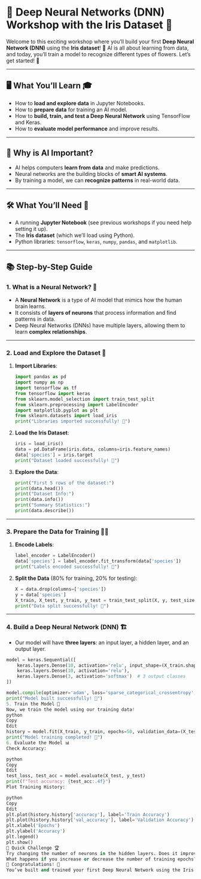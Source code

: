 # 🤖 Deep Neural Networks (DNN) Workshop with the Iris Dataset 🌸

Welcome to this exciting workshop where you’ll build your first **Deep Neural Network (DNN)** using the **Iris dataset**! 🚀 AI is all about learning from data, and today, you’ll train a model to recognize different types of flowers. Let’s get started! 🌟

---

## 🖥️ **What You’ll Learn** 🎓
- How to **load and explore data** in Jupyter Notebooks.
- How to **prepare data** for training an AI model.
- How to **build, train, and test a Deep Neural Network** using TensorFlow and Keras.
- How to **evaluate model performance** and improve results.

---

## 🌟 **Why is AI Important?**
- AI helps computers **learn from data** and make predictions.
- Neural networks are the building blocks of **smart AI systems**.
- By training a model, we can **recognize patterns** in real-world data.

---

## 🛠️ **What You’ll Need** 🧰
- A running **Jupyter Notebook** (see previous workshops if you need help setting it up).
- The **Iris dataset** (which we’ll load using Python).
- Python libraries: `tensorflow`, `keras`, `numpy`, `pandas`, and `matplotlib`.

---

## 📚 **Step-by-Step Guide**

### 1. **What is a Neural Network?** 🤔
   - A **Neural Network** is a type of AI model that mimics how the human brain learns.
   - It consists of **layers of neurons** that process information and find patterns in data.
   - Deep Neural Networks (DNNs) have multiple layers, allowing them to learn **complex relationships**.

---

### 2. **Load and Explore the Dataset** 📂
   1. **Import Libraries**:
      ```python
      import pandas as pd
      import numpy as np
      import tensorflow as tf
      from tensorflow import keras
      from sklearn.model_selection import train_test_split
      from sklearn.preprocessing import LabelEncoder
      import matplotlib.pyplot as plt
      from sklearn.datasets import load_iris
      print("Libraries imported successfully! 🎉")
      ```
   
   2. **Load the Iris Dataset**:
      ```python
      iris = load_iris()
      data = pd.DataFrame(iris.data, columns=iris.feature_names)
      data['species'] = iris.target
      print("Dataset loaded successfully! 🎉")
      ```

   3. **Explore the Data**:
      ```python
      print("First 5 rows of the dataset:")
      print(data.head())
      print("Dataset Info:")
      print(data.info())
      print("Summary Statistics:")
      print(data.describe())
      ```
      
---

### 3. **Prepare the Data for Training** 🏋️‍♂️
   1. **Encode Labels**:
      ```python
      label_encoder = LabelEncoder()
      data['species'] = label_encoder.fit_transform(data['species'])
      print("Labels encoded successfully! 🎉")
      ```
   
   2. **Split the Data** (80% for training, 20% for testing):
      ```python
      X = data.drop(columns=['species'])
      y = data['species']
      X_train, X_test, y_train, y_test = train_test_split(X, y, test_size=0.2, random_state=42)
      print("Data split successfully! 🎉")
      ```

---

### 4. **Build a Deep Neural Network (DNN)** 🏗️
   - Our model will have **three layers**: an input layer, a hidden layer, and an output layer.
   
   ```python
   model = keras.Sequential([
       keras.layers.Dense(10, activation='relu', input_shape=(X_train.shape[1],)),
       keras.layers.Dense(10, activation='relu'),
       keras.layers.Dense(3, activation='softmax')  # 3 output classes
   ])
   
   model.compile(optimizer='adam', loss='sparse_categorical_crossentropy', metrics=['accuracy'])
   print("Model built successfully! 🎉")
5. Train the Model 🚀
Now, we train the model using our training data!
python
Copy
Edit
history = model.fit(X_train, y_train, epochs=50, validation_data=(X_test, y_test))
print("Model training completed! 🎉")
6. Evaluate the Model 📊
Check Accuracy:

python
Copy
Edit
test_loss, test_acc = model.evaluate(X_test, y_test)
print(f"Test accuracy: {test_acc:.4f}")
Plot Training History:

python
Copy
Edit
plt.plot(history.history['accuracy'], label='Train Accuracy')
plt.plot(history.history['val_accuracy'], label='Validation Accuracy')
plt.xlabel('Epochs')
plt.ylabel('Accuracy')
plt.legend()
plt.show()
🎯 Quick Challenge 🏆
Try changing the number of neurons in the hidden layers. Does it improve accuracy? 🤔
What happens if you increase or decrease the number of training epochs? 🔄
🎉 Congratulations! 🎊
You’ve built and trained your first Deep Neural Network using the Iris dataset! Keep experimenting and learning. The world of AI is just getting started! 🚀